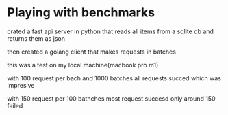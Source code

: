 # Playing with benchmarks

crated a fast api server in python that reads all items from a sqlite db and returns them as json

then created a golang client that makes requests in batches

this was a test on my local machine(macbook pro m1)

with 100 request per bach and 1000 batches all requests succed which was impresive

with 150 request per 100 bathches most request succesd only around 150 failed
